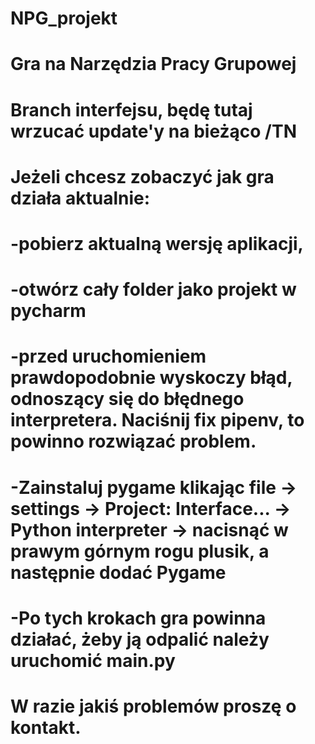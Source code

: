 # NPG_projekt
# Gra na Narzędzia Pracy Grupowej
# Branch interfejsu, będę tutaj wrzucać update'y na bieżąco /TN 

# Jeżeli chcesz zobaczyć jak gra działa aktualnie:
# -pobierz aktualną wersję aplikacji,
# -otwórz cały folder jako projekt w pycharm
# -przed uruchomieniem prawdopodobnie wyskoczy błąd, odnoszący się do błędnego interpretera. Naciśnij fix pipenv, to powinno rozwiązać problem.
# -Zainstaluj pygame klikając file -> settings -> Project: Interface... -> Python interpreter -> nacisnąć w prawym górnym rogu plusik, a następnie dodać Pygame
# -Po tych krokach gra powinna działać, żeby ją odpalić należy uruchomić main.py

# W razie jakiś problemów proszę o kontakt.
